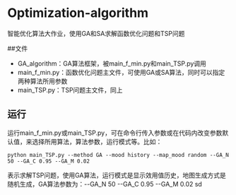 # Optimization-algorithm
智能优化算法大作业，使用GA和SA求解函数优化问题和TSP问题

##文件
- GA_algorithm：GA算法框架，被main_f_min.py和main_TSP.py调用
- main_f_min.py：函数优化问题主文件，可使用GA或SA算法，同时可以指定两种算法所用参数
- main_TSP.py：TSP问题主文件，同上

## 运行
运行main_f_min.py或main_TSP.py，可在命令行传入参数或在代码内改变参数默认值，来选择所用算法，算法参数，运行模式等。比如：

    python main_TSP.py --method GA --mood history --map_mood random --GA_N 50 --GA_C 0.95 --GA_M 0.02

表示求解TSP问题，使用GA算法，运行模式是显示效用值历史，地图生成方式是随机生成，GA算法参数为：--GA_N 50 --GA_C 0.95 --GA_M 0.02 sd